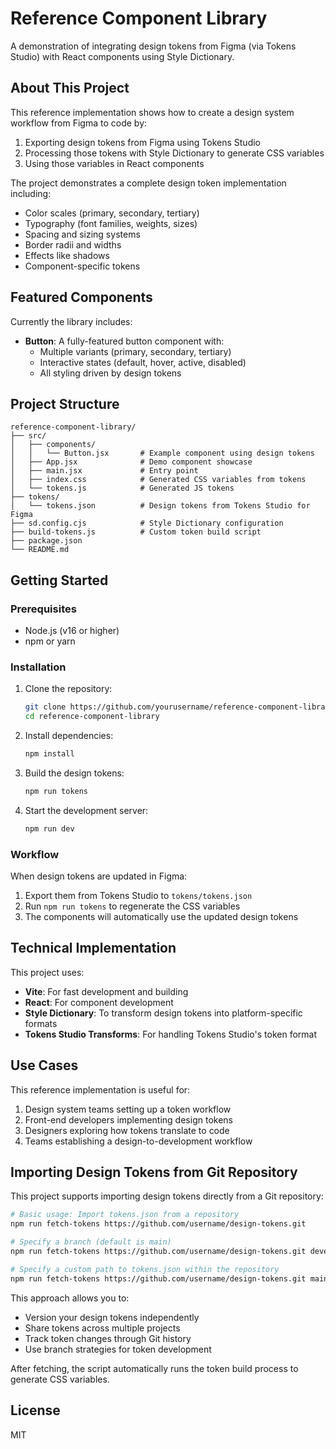 # Reference Component Library

A demonstration of integrating design tokens from Figma (via Tokens Studio) with React components using Style Dictionary.

## About This Project

This reference implementation shows how to create a design system workflow from Figma to code by:

1. Exporting design tokens from Figma using Tokens Studio
2. Processing those tokens with Style Dictionary to generate CSS variables
3. Using those variables in React components

The project demonstrates a complete design token implementation including:

- Color scales (primary, secondary, tertiary)
- Typography (font families, weights, sizes)
- Spacing and sizing systems
- Border radii and widths
- Effects like shadows
- Component-specific tokens

## Featured Components

Currently the library includes:

- **Button**: A fully-featured button component with:
  - Multiple variants (primary, secondary, tertiary)
  - Interactive states (default, hover, active, disabled)
  - All styling driven by design tokens

## Project Structure

```
reference-component-library/
├── src/
│   ├── components/
│   │   └── Button.jsx       # Example component using design tokens
│   ├── App.jsx              # Demo component showcase
│   ├── main.jsx             # Entry point
│   ├── index.css            # Generated CSS variables from tokens
│   └── tokens.js            # Generated JS tokens
├── tokens/
│   └── tokens.json          # Design tokens from Tokens Studio for Figma
├── sd.config.cjs            # Style Dictionary configuration
├── build-tokens.js          # Custom token build script
├── package.json
└── README.md
```

## Getting Started

### Prerequisites

- Node.js (v16 or higher)
- npm or yarn

### Installation

1. Clone the repository:
   ```bash
   git clone https://github.com/yourusername/reference-component-library.git
   cd reference-component-library
   ```

2. Install dependencies:
   ```bash
   npm install
   ```

3. Build the design tokens:
   ```bash
   npm run tokens
   ```

4. Start the development server:
   ```bash
   npm run dev
   ```

### Workflow

When design tokens are updated in Figma:

1. Export them from Tokens Studio to `tokens/tokens.json`
2. Run `npm run tokens` to regenerate the CSS variables
3. The components will automatically use the updated design tokens

## Technical Implementation

This project uses:

- **Vite**: For fast development and building
- **React**: For component development
- **Style Dictionary**: To transform design tokens into platform-specific formats
- **Tokens Studio Transforms**: For handling Tokens Studio's token format

## Use Cases

This reference implementation is useful for:

1. Design system teams setting up a token workflow
2. Front-end developers implementing design tokens
3. Designers exploring how tokens translate to code
4. Teams establishing a design-to-development workflow

## Importing Design Tokens from Git Repository

This project supports importing design tokens directly from a Git repository:

```bash
# Basic usage: Import tokens.json from a repository
npm run fetch-tokens https://github.com/username/design-tokens.git

# Specify a branch (default is main)
npm run fetch-tokens https://github.com/username/design-tokens.git develop

# Specify a custom path to tokens.json within the repository
npm run fetch-tokens https://github.com/username/design-tokens.git main path/to/tokens/tokens.json
```

This approach allows you to:
- Version your design tokens independently
- Share tokens across multiple projects
- Track token changes through Git history
- Use branch strategies for token development

After fetching, the script automatically runs the token build process to generate CSS variables.

## License

MIT